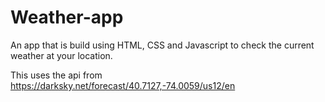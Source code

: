 # Weather-app
An app that is build using HTML, CSS and Javascript to check the current weather at your location.

This uses the api from https://darksky.net/forecast/40.7127,-74.0059/us12/en
